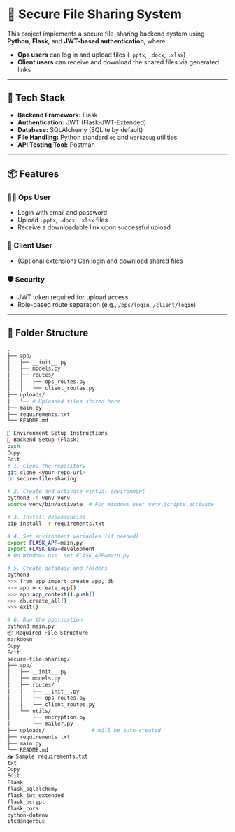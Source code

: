 # 🔐 Secure File Sharing System

This project implements a secure file-sharing backend system using **Python**, **Flask**, and **JWT-based authentication**, where:
- **Ops users** can log in and upload files (`.pptx`, `.docx`, `.xlsx`)
- **Client users** can receive and download the shared files via generated links

---

## 🚀 Tech Stack

- **Backend Framework:** Flask
- **Authentication:** JWT (Flask-JWT-Extended)
- **Database:** SQLAlchemy (SQLite by default)
- **File Handling:** Python standard `os` and `werkzeug` utilities
- **API Testing Tool:** Postman

---

## 📦 Features

### 👨‍💻 Ops User
- Login with email and password
- Upload `.pptx`, `.docx`, `.xlsx` files
- Receive a downloadable link upon successful upload

### 👥 Client User
- (Optional extension) Can login and download shared files

### 🛡 Security
- JWT token required for upload access
- Role-based route separation (e.g., `/ops/login`, `/client/login`)

---

## 📂 Folder Structure

```bash
.
├── app/
│   ├── __init__.py
│   ├── models.py
│   ├── routes/
│   │   ├── ops_routes.py
│   │   └── client_routes.py
├── uploads/
│   └── # Uploaded files stored here
├── main.py
├── requirements.txt
└── README.md

🚀 Environment Setup Instructions
📁 Backend Setup (Flask)
bash
Copy
Edit
# 1. Clone the repository
git clone <your-repo-url>
cd secure-file-sharing

# 2. Create and activate virtual environment
python3 -m venv venv
source venv/bin/activate  # For Windows use: venv\Scripts\activate

# 3. Install dependencies
pip install -r requirements.txt

# 4. Set environment variables (if needed)
export FLASK_APP=main.py
export FLASK_ENV=development
# On Windows use: set FLASK_APP=main.py

# 5. Create database and folders
python3
>>> from app import create_app, db
>>> app = create_app()
>>> app.app_context().push()
>>> db.create_all()
>>> exit()

# 6. Run the application
python3 main.py
📦 Required File Structure
markdown
Copy
Edit
secure-file-sharing/
├── app/
│   ├── __init__.py
│   ├── models.py
│   ├── routes/
│   │   ├── __init__.py
│   │   ├── ops_routes.py
│   │   └── client_routes.py
│   └── utils/
│       ├── encryption.py
│       └── mailer.py
├── uploads/               # Will be auto-created
├── requirements.txt
├── main.py
└── README.md
📥 Sample requirements.txt
txt
Copy
Edit
Flask
flask_sqlalchemy
flask_jwt_extended
flask_bcrypt
flask_cors
python-dotenv
itsdangerous
